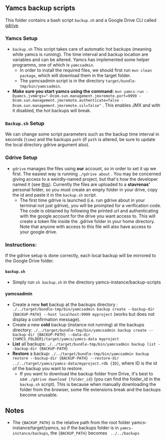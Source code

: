 ## Yamcs backup scripts

This folder contains a bash script `backup.sh` and a Google Drive CLI called [gdrive](https://github.com/prasmussen/gdrive).

### Yamcs Setup

- `backup.sh` This script takes care of automatic hot backups (meaning while yamcs is running). The time interval and backup location are variables and can be altered. Yamcs has implemented some helper programms, one of which is `yamcsadmin`.
  - In order to install the required files, we should first run ` mvn clean package `, which will download them in the target folder.
  - The yamcsadmin script is in the directory `target/bundle-tmp/bin/yamcsadmin`.
- **Make sure you start yamcs using the command:** `mvn yamcs:run -Dyamcs.jvmArgs="-Dcom.sun.management.jmxremote.port=9999 -Dcom.sun.management.jmxremote.authenticate=false -Dcom.sun.management.jmxremote.ssl=false"` . This enables JMX and with it disabled, the hot backups will break.

### `Backup.sh` Setup

We can change some script parameters such as the backup time interval in seconds (`time`) and the backups `path` (if `path` is altered, be sure to update the local directory gdrive argument also).

### Gdrive Setup

- `gdrive` manages the files using **our** account, so in order to set it up we first. The easiest way is running `./gdrive about` . You may be concerned giving access to a weirdly-named project, but that's how the developer named it (see [this](https://github.com/prasmussen/gdrive#news)). Currently the files are uploaded to a **stavrenas'** personal folder, so you must create an empty folder in your drive, copy the id and paste it in the `backup.sh` script.
  - The first time gdrive is launched (i.e. run gdrive about in your terminal not just gdrive), you will be prompted for a verification code. The code is obtained by following the printed url and authenticating with the google account for the drive you want access to. This will create a token file inside the .gdrive folder in your home directory. Note that anyone with access to this file will also have access to your google drive.

### Instructions:

If the gdrive setup is done correctly, each local backup will be mirrored to the Google Drive folder.

#### `backup.sh`
- Simply run `sh backup.sh` in the directory yamcs-instance/backup-scripts

#### yamcsadmin 

- Create a new **hot** backup at the backups directory : ` ./../target/bundle-tmp/bin/yamcsadmin backup create --backup-dir {BACKUP-PATH} --host localhost:9999 myproject` (works but does not display a confirmation message).
- Create a new **cold** backup (instance not running) at the backups directory: `./../target/bundle-tmp/bin/yamcsadmin backup create --backup-dir {BACKUP-PATH} --data-dir {YAMCS_FOLDER}/target/yamcs/yamcs-data myproject`
- **List** all backups: `./../target/bundle-tmp/bin/yamcsadmin backup list --backup-dir {BACKUP-PATH}`
- **Restore** a backup: `./../target/bundle-tmp/bin/yamcsadmin backup restore --backup-dir {BACKUP-PATH} --restore-dir ../../target/yamcs/yamcs-data/myproject.rdb {ID}`, where ID is the id of the backup you want to restore.
  - If you want to download the backup folder from Drive, it's best to use `./gdrive download {folder_id}` (you can find the folder_id in the `backup.sh` script). This is because when manually downloading the folder from the browser, some file extensions break and the backups become unusable.

## Notes

- The `{BACKUP_PATH}` is the relative path from the root folder yamcs-instance/target/yamcs, so if the backups folder is in `yamcs-instance/backups`, the `{BACKUP_PATH}` becomes ` ../../backups`
